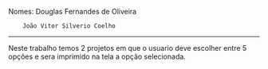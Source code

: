 Nomes:	Douglas Fernandes de Oliveira  

		João Vitor Silverio Coelho
------------------------------------------------------------------------------

Neste trabalho temos 2 projetos em que o usuario deve escolher entre 5 opções
e sera imprimido na tela a opção selecionada.